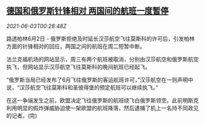 <!--1622680262000-->
[德国和俄罗斯针锋相对 两国间的航班一度暂停](https://cn.reuters.com/article/germany-russia-aviation-0602-wedn-idCNKCS2DF01E)
------

<div><i>2021-06-03T00:28:48Z</i></div><p>路透柏林6月2日 - 俄罗斯拒绝及时延长汉莎航空飞往莫斯科的许可后，引发柏林方面的针锋相对的回应，两国之间的航班在周二短暂中断。</p><p>法兰克福机场的网站显示，周三有两个航班被取消，分别由汉莎航空和俄罗斯航空执飞，但网站显示汉莎航空飞往莫斯科的晚间航班已经起飞。</p><p>“俄罗斯当局已经发布了6月飞往俄罗斯的客运航班许可，”汉莎航空在一则声明中说，“汉莎航空飞往莫斯科和圣彼得堡的预定航班可以继续执飞。”</p><p>在这一争端发生之前，欧盟决定飞往俄罗斯的航班绕飞白俄罗斯领空。此前明斯克利用明显的假炸弹威胁迫使一架欧盟的航班降落，然后逮捕了机上一名持不同政见的记者。(完)</p>
